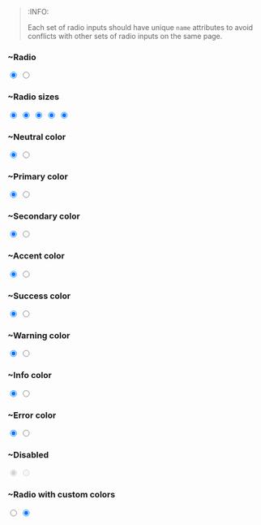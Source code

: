 



> :INFO:
>
> Each set of radio inputs should have unique `name` attributes to avoid conflicts with other sets of radio inputs on the same page.


### ~Radio
<input type="radio" name="radio-1" class="radio" checked="checked" />
<input type="radio" name="radio-1" class="radio" />



### ~Radio sizes
<input type="radio" name="radio-2" class="radio radio-xs" checked="checked" />
<input type="radio" name="radio-2.1" class="radio radio-sm" checked="checked" />
<input type="radio" name="radio-2.2" class="radio radio-md" checked="checked" />
<input type="radio" name="radio-2.3" class="radio radio-lg" checked="checked" />
<input type="radio" name="radio-2.4" class="radio radio-xl" checked="checked" />




### ~Neutral color
<input type="radio" name="radio-3" class="radio radio-neutral" checked="checked" />
<input type="radio" name="radio-3" class="radio radio-neutral" />




### ~Primary color
<input type="radio" name="radio-4" class="radio radio-primary" checked="checked" />
<input type="radio" name="radio-4" class="radio radio-primary" />




### ~Secondary color
<input type="radio" name="radio-5" class="radio radio-secondary" checked="checked" />
<input type="radio" name="radio-5" class="radio radio-secondary" />




### ~Accent color
<input type="radio" name="radio-6" class="radio radio-accent" checked="checked" />
<input type="radio" name="radio-6" class="radio radio-accent" />




### ~Success color
<input type="radio" name="radio-7" class="radio radio-success" checked="checked" />
<input type="radio" name="radio-7" class="radio radio-success" />




### ~Warning color
<input type="radio" name="radio-8" class="radio radio-warning" checked="checked" />
<input type="radio" name="radio-8" class="radio radio-warning" />




### ~Info color
<input type="radio" name="radio-9" class="radio radio-info" checked="checked" />
<input type="radio" name="radio-9" class="radio radio-info" />




### ~Error color
<input type="radio" name="radio-10" class="radio radio-error" checked="checked" />
<input type="radio" name="radio-10" class="radio radio-error" />




### ~Disabled
<input type="radio" name="radio-11" class="radio" disabled checked="checked" />
<input type="radio" name="radio-11" class="radio" disabled />




### ~Radio with custom colors
<input type="radio" name="radio-12" class="radio bg-red-100 border-red-300 checked:bg-red-200 checked:text-red-600 checked:border-red-600" checked="checked" />
<input type="radio" name="radio-12" class="radio bg-blue-100 border-blue-300 checked:bg-blue-200 checked:text-blue-600 checked:border-blue-600" checked="checked" />


